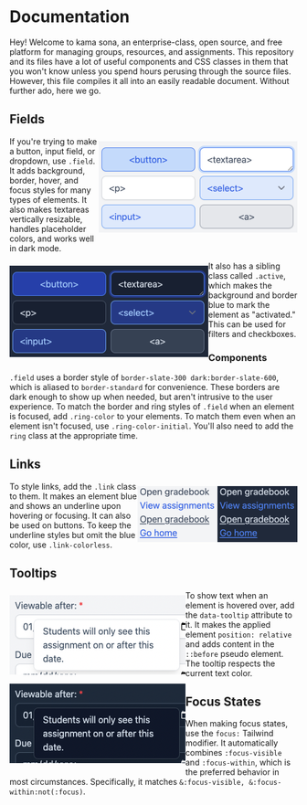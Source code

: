 # Documentation

Hey! Welcome to kama sona, an enterprise-class, open source, and free platform
for managing groups, resources, and assignments. This repository and its files
have a lot of useful components and CSS classes in them that you won't know
unless you spend hours perusing through the source files. However, this file
compiles it all into an easily readable document. Without further ado, here we
go.

## Fields

<img align="right" alt="An example of `.field`." src="field-light.png" vspace="8" width="348" />

If you're trying to make a button, input field, or dropdown, use `.field`. It
adds background, border, hover, and focus styles for many types of elements. It
also makes textareas vertically resizable, handles placeholder colors, and works
well in dark mode.

<img align="left" alt="An example of `.field`." src="field-dark.png" vspace="8" width="348" />

It also has a sibling class called `.active`, which makes the background and
border blue to mark the element as "activated." This can be used for filters and
checkboxes.

### Components

`.field` uses a border style of `border-slate-300 dark:border-slate-600`, which
is aliased to `border-standard` for convenience. These borders are dark enough
to show up when needed, but aren't intrusive to the user experience. To match
the border and ring styles of `.field` when an element is focused, add
`.ring-color` to your elements. To match them even when an element isn't
focused, use `.ring-color-initial`. You'll also need to add the `ring` class at
the appropriate time.

## Links

<img align="right" alt="An example of `.link`." src="link-dark.png" vspace="8" width="140" />

<img align="right" alt="An example of `.link`." src="link-light.png" vspace="8" width="140" />

To style links, add the `.link` class to them. It makes an element blue and
shows an underline upon hovering or focusing. It can also be used on buttons. To
keep the underline styles but omit the blue color, use `.link-colorless`.

## Tooltips

<img align="left" alt="An example of `data-tooltip`." src="tooltip-light.png" vspace="8" />

<img align="left" alt="An example of `data-tooltip`." src="tooltip-dark.png" vspace="8" />

To show text when an element is hovered over, add the `data-tooltip` attribute
to it. It makes the applied element `position: relative` and adds content in the
`::before` pseudo element. The tooltip respects the current text color.

## Focus States

When making focus states, use the `focus:` Tailwind modifier. It automatically
combines `:focus-visible` and `:focus-within`, which is the preferred behavior
in most circumstances. Specifically, it matches
`&:focus-visible, &:focus-within:not(:focus)`.

